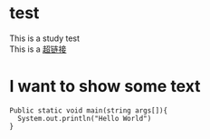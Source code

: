 # test
This is a study test
<br>
This is a [超链接](https://www.baidu.com)
# I want to show some text
```
Public static void main(string args[]){
  System.out.println("Hello World")
}
```
